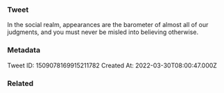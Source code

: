 ### Tweet
In the social realm, appearances are the barometer of almost all of our judgments, and you must never be misled into believing otherwise.

### Metadata
Tweet ID: 1509078169915211782
Created At: 2022-03-30T08:00:47.000Z

### Related

